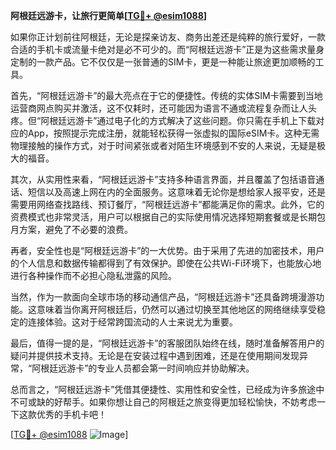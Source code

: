 **阿根廷远游卡，让旅行更简单[[TG💪+ @esim1088](https://t.me/s/esim1088)]**

如果你正计划前往阿根廷，无论是探亲访友、商务出差还是纯粹的旅行爱好，一款合适的手机卡或流量卡绝对是必不可少的。而“阿根廷远游卡”正是为这些需求量身定制的一款产品。它不仅仅是一张普通的SIM卡，更是一种能让旅途更加顺畅的工具。

首先，“阿根廷远游卡”的最大亮点在于它的便捷性。传统的实体SIM卡需要到当地运营商网点购买并激活，这不仅耗时，还可能因为语言不通或流程复杂而让人头疼。但“阿根廷远游卡”通过电子化的方式解决了这些问题。你只需在手机上下载对应的App，按照提示完成注册，就能轻松获得一张虚拟的国际eSIM卡。这种无需物理接触的操作方式，对于时间紧张或者对陌生环境感到不安的人来说，无疑是极大的福音。

其次，从实用性来看，“阿根廷远游卡”支持多种语言界面，并且覆盖了包括语音通话、短信以及高速上网在内的全面服务。这意味着无论你是想给家人报平安，还是需要用网络查找路线、预订餐厅，“阿根廷远游卡”都能满足你的需求。此外，它的资费模式也非常灵活，用户可以根据自己的实际使用情况选择短期套餐或是长期包月方案，避免了不必要的浪费。

再者，安全性也是“阿根廷远游卡”的一大优势。由于采用了先进的加密技术，用户的个人信息和数据传输都得到了有效保护。即使在公共Wi-Fi环境下，也能放心地进行各种操作而不必担心隐私泄露的风险。

当然，作为一款面向全球市场的移动通信产品，“阿根廷远游卡”还具备跨境漫游功能。这意味着当你离开阿根廷后，仍然可以通过切换至其他地区的网络继续享受稳定的连接体验。这对于经常跨国流动的人士来说尤为重要。

最后，值得一提的是，“阿根廷远游卡”的客服团队始终在线，随时准备解答用户的疑问并提供技术支持。无论是在安装过程中遇到困难，还是在使用期间发现异常，“阿根廷远游卡”的专业人员都会第一时间响应并协助解决。

总而言之，“阿根廷远游卡”凭借其便捷性、实用性和安全性，已经成为许多旅途中不可或缺的好帮手。如果你想让自己的阿根廷之旅变得更加轻松愉快，不妨考虑一下这款优秀的手机卡吧！

[[TG💪+ @esim1088](https://t.me/s/esim1088) ![Image](https://i.postimg.cc/4NQfJmqS/Snipaste-2025-05-13-00-14-12.png)]